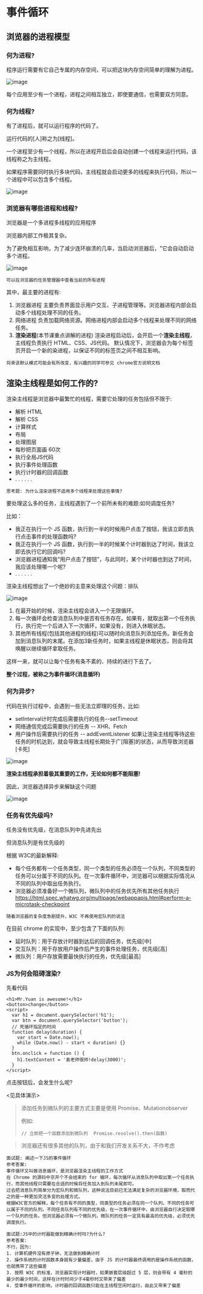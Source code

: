 # 事件循环

## 浏览器的进程模型
### 何为进程?

程序运行需要有它自己专属的内存空间，可以把这块内存空间简单的理解为进程。

![image](./images/duyi-test-1.png)

每个应用至少有一个进程，进程之间相互独立，即使要通信，也需要双方同意。

### 何为线程?

有了进程后，就可以运行程序的代码了。

运行代码的[人]称之为[线程]。

一个进程至少有一个线程，所以在进程开启后会自动创建一个线程来运行代码，该线程称之为主线程。

如果程序需要同时执行多块代码，主线程就会启动更多的线程来执行代码，所以一个进程中可以包含多个线程。

![image](./images/duyi-test-2.png)

### 浏览器有哪些进程和线程?

浏览器是一个多进程多线程的应用程序

浏览器内部工作极其复杂。

为了避免相互影响，为了减少连环崩溃的几率，当启动浏览器后，"它会自动启动多个进程。

![image](./images/duyi-test-3.png)

```
可以在浏览器的任务管理器中查看当前的所有进程
```

其中，最主要的进程有:
1. 浏览器进程
主要负责界面显示用户交互、子进程管理等。浏览器进程内部会启动多个线程处理不同的任务。
2. 网络进程 
负责加载网络资源。网络进程内部会启动多个线程来处理不同的网络任务。
3. **渲染进程**(本节课重点讲解的进程)
渲染进程启动后，会开启一个**渲染主线程**，主线程负责执行 HTML、CSS、JS代码。
默认情况下，浏览器会为每个标签页开启一个新的染进程，以保证不同的标签页之间不相互影响。
```
将来该默认模式可能会有所改变，有兴趣的同学可参见 chrome官方说明文档
```
## 渲染主线程是如何工作的?

渲染主线程是浏览器中最繁忙的线程，需要它处理的任务包括但不限于:

- 解析 HTML
- 解析 CSS
- 计算样式
- 布局
- 处理图层
- 每秒把页面画 60次
- 执行全局JS代码
- 执行事件处理函数
- 执行计时器的回调函数
- . . . . . .

```
思考题: 为什么渲染进程不适用多个线程来处理这些事情?
```

要处理这么多的任务，主线程遇到了一个前所未有的难题:如何调度任务?

比如：
- 我正在执行一个 JS 函数，执行到一半的时候用户点击了按钮，我该立即去执行点击事件的处理函数吗?
- 我正在执行一个 JS 函数，执行到一半的时候某个计时器到达了时间，我该立即去执行它的回调吗?
- 浏览器进程通知我“用户点击了按钮”，与此同时，某个计时器也到达了时间，我应该处理哪一个呢?
- . . . . . .

渲染主线程想出了一个绝妙的主意来处理这个问题：排队

![image](./images/duyi-test-4.png)

1. 在最开始的时候，渲染主线程会进入一个无限循环。
2. 每一次循环会检查消息队列中是否有任务存在。如果有，就取出第一个任务执行，执行完一个后进入下一次循环，如果没有，则进入休眠状态。
3. 其他所有线程(包括其他进程的线程)可以随时向消息队列添加任务。新任务会加到消息队列的末尾。在添加3新任务时，如果主线程是休眠状态，则会将其唤醒以继续循环拿取任务。

这样一来，就可以让每个任务有条不紊的、持续的进行下去了。

**整个过程，被称之为事件循环(消息循环)**

### 何为异步?

代码在执行过程中，会遇到一些无法立即理的任务，比如:
- setInterval计时完成后需要执行的任务--setTimeout
- 网络通信完成后需要执行的任务 -- XHR、Fetch
- 用户操作后需要执行的任务 -- addEventListener
如果让渲染主线程等待这些任务的时机达到，就会导致主线程长期处于广[阻塞]的状态，从而导致浏览器[卡死]

![image](./images/duyi-test-5.png)

**渲染主线程承担着极其重要的工作，无论如何都不能阻塞!**

因此，浏览器选择异步来解缺这个问题

![image](./images/duyi-test-6.png)

### 任务有优先级吗?

任务没有优先级，在消息队列中先进先出

但消息队列是有优先级的

根据 W3C的最新解释:
- 每个任务都有一个任务类型，同一个类型的任务必须在一个队列，不同类型的任务可以分属于不同的队列。在一次事件循环中，浏览器可以根据实际情况从不同的队列中取出任务执行。
- 浏览器必须准备好一个微队列，微队列中的任务优先所有其他任务执行
https://html.spec.whatwg.org/multipage/webappapis.html#perform-a-microtask-checkpoint

```
随着浏览器的复杂度急剧提升，W3C 不再使用宏队列的说法
```

在目前 chrome 的实现中，至少包含了下面的队列:
- 延时队列：用于存放计时器到达后的回调任务，优先级[中]
- 交互队列：用于存放用户操作后产生的事件处理任务，优先级[高]
- 微队列：用户存放需要最快执行的任务，优先级[最高]

### JS为何会阻碍渲染?

先看代码
```
<h1>Mr.Yuan is awesome!</h1>
<button>change</button>
<script>
  var h1 = document.querySelector('h1');
  var btn = document.querySelector('button');
  // 死循环指定的时间
  function delay(duration) {
    var start = Date.now();
    while (Date.now() - start < duration) {}
  }
  btn.onclick = function () {
    h1.textContent = '袁老师很帅!delay(3000)';
  }
</script>
```
点击按钮后，会发生什么呢?

<见具体演示>

> 添加任务到微队列的主要方式主要是使用 Promise、Mutationobserver
>
> 例如:
>
> ``` // 立即把一个函数添加到微队列 ```
> ``` ```
> ``` Promise.resolve().then(函数) ```
> 

> 浏览器还有很多其他的队列，由于和我们开发关系不大，不作考虑

```
面试题: 阐述一下JS的事件循环
参考答案:
事件循环又叫做消息循环，是浏览器渲染主线程的工作方式
在 Chrome 的源码中京开个不会结束的 for 循环，每次循环从消息队列中取出第一个任务执行，而其他线程只需要在合适的时候将任务加入到队列未尾即可。
过去把消息队列简单分为宏队列和微队列，这种说法目前已无法满足复杂的浏览器环境，取而代之的是一种更加灵活多变的处理方式。
根据W3C官方的解释，每个任务有不同的类型，同类型的任务必须在同一个队列，不同的任务可以属于不同的队列。不同任务队列有不同的优先级，在一次事件循环中，由浏览器自行决定取哪一个队列的任务。但浏览器必须有一个微队列，微队列的任务一定具有最高的优先级，必须优先调度执行。
```

```
面试题:JS中的计时器能做到精确计时吗?为什么?
参考答案:
不行，因为:
1. 计算机硬件没有原子钟，无法做到精确计时
2. 操作系统的计时函数本身就有少量偏差，由于 JS 的计时器最终调用的是操作系统的函数，也就携带了这些偏差
3. 按照 W3C 的标准，浏览器实现计时器时，如果嵌套层级超过 5 层，则会带有 4 毫秒的最少的最少时间，这样在计时时间少于4毫秒时又带来了偏差
4. 受事件循环的影响，计时器的回调函数只能在主线程空闲时运行，由此又带来了偏差
```

